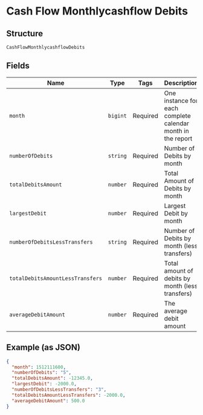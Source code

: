 
# Cash Flow Monthlycashflow Debits

## Structure

`CashFlowMonthlycashflowDebits`

## Fields

| Name | Type | Tags | Description |
|  --- | --- | --- | --- |
| `month` | `bigint` | Required | One instance for each complete calendar month in the report |
| `numberOfDebits` | `string` | Required | Number of Debits by month |
| `totalDebitsAmount` | `number` | Required | Total Amount of Debits by month |
| `largestDebit` | `number` | Required | Largest Debit by month |
| `numberOfDebitsLessTransfers` | `string` | Required | Number of Debits by month (less transfers) |
| `totalDebitsAmountLessTransfers` | `number` | Required | Total amount of debits by month (less transfers) |
| `averageDebitAmount` | `number` | Required | The average debit amount |

## Example (as JSON)

```json
{
  "month": 1512111600,
  "numberOfDebits": "5",
  "totalDebitsAmount": -12345.0,
  "largestDebit": -2000.0,
  "numberOfDebitsLessTransfers": "3",
  "totalDebitsAmountLessTransfers": -2000.0,
  "averageDebitAmount": 500.0
}
```

